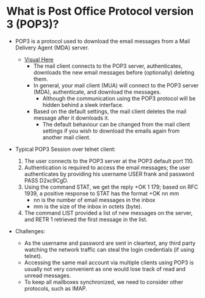 # What is Post Office Protocol version 3 (POP3)?

* POP3 is a protocol used to download the email messages from a Mail Delivery Agent (MDA) server.
  * [Visual Here](</examples/email_visual.png>)
    * The mail client connects to the POP3 server, authenticates, downloads the new email messages before (optionally) deleting them.
    * In general, your mail client (MUA) will connect to the POP3 server (MDA), authenticate, and download the messages.
      * Although the communication using the POP3 protocol will be hidden behind a sleek interface.
    * Based on the default settings, the mail client deletes the mail message after it downloads it.
      * The default behaviour can be changed from the mail client settings if you wish to download the emails again from another mail client.

* Typical POP3 Session over telnet client:
  1. The user connects to the POP3 server at the POP3 default port 110.
  2. Authentication is required to access the email messages; the user authenticates by providing his username USER frank and password PASS D2xc9CgD.
  3. Using the command STAT, we get the reply +OK 1 179; based on RFC 1939, a positive response to STAT has the format +OK nn mm
     * nn is the number of email messages in the inbox
     * mm is the size of the inbox in octets (byte).
  4. The command LIST provided a list of new messages on the server, and RETR 1 retrieved the first message in the list.

* Challenges:
  * As the username and password are sent in cleartext, any third party watching the network traffic can steal the login credentials (if using telnet).
  * Accessing the same mail account via multiple clients using POP3 is usually not very convenient as one would lose track of read and unread messages.
  * To keep all mailboxes synchronized, we need to consider other protocols, such as IMAP.
